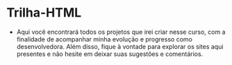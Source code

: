 # Trilha-HTML

 - Aqui você encontrará todos os projetos que irei criar nesse curso, com a finalidade de acompanhar minha evolução e progresso como desenvolvedora. 
   Além disso, fique à vontade para explorar os sites aqui presentes e não hesite em deixar suas sugestões e comentários.
